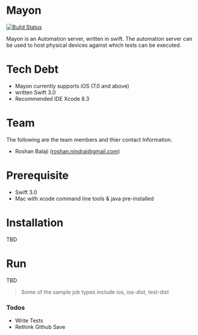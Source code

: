 # Mayon
[![Build Status](https://travis-ci.org/RoshanNindrai/Mayon.svg?branch=master)](https://travis-ci.org/RoshanNindrai/Mayon)

Mayon is an Automation server, written in swift. The automation server can be used to host physical devices against which tests can be executed.

Tech Debt
=
  - Mayon currently supports iOS (7.0 and above)
  - written Swift 3.0
  - Recommended IDE Xcode 8.3

# Team

The following are the team members and thier contact Information.
- Roshan Balaji (roshan.nindrai@gmail.com)

# Prerequisite 

- Swift 3.0
- Mac with xcode command line tools & java pre-installed

# Installation

TBD

# Run 

TBD
        
> Some of the sample job types include ios, ios-dist, test-dist

### Todos

 - Write Tests
 - Rethink Github Save
